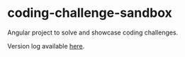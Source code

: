 # coding-challenge-sandbox
Angular project to solve and showcase coding challenges.

Version log available [here](./version-log.md).
